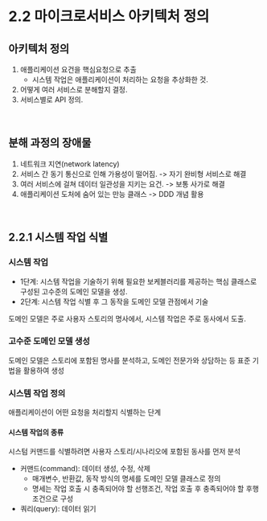 # 2.2 마이크로서비스 아키텍처 정의

## 아키텍처 정의

1. 애플리케이션 요건을 핵심요청으로 추출
    - 시스템 작업은 애플리케이션이 처리하는 요청을 추상화한 것.
2. 어떻게 여러 서비스로 분해할지 결정.
3. 서비스별로 API 정의.

<br />

## 분해 과정의 장애물

1. 네트워크 지연(network latency)
2. 서비스 간 동기 통신으로 인해 가용성이 떨어짐. -> 자기 완비형 서비스로 해결
3. 여러 서비스에 걸쳐 데이터 일관성을 지키는 요건. -> 보통 사가로 해결
4. 애플리케이션 도처에 숨어 있는 만능 클래스 -> DDD 개념 활용

<br />

## 2.2.1 시스템 작업 식별

### 시스템 작업

-   1단계: 시스템 작업을 기술하기 위해 필요한 보케블러리를 제공하는 핵심 클래스로 구성된 고수준의 도메인 모델을 생성.
-   2단계: 시스템 작업 식별 후 그 동작을 도메인 모델 관점에서 기술

도메인 모델은 주로 사용자 스토리의 명사에서, 시스템 작업은 주로 동사에서 도출.

### 고수준 도메인 모델 생성

도메인 모델은 스토리에 포함된 명사를 분석하고, 도메인 전문가와 상담하는 등 표준 기법을 활용하여 생성

### 시스템 작업 정의

애플리케이션이 어떤 요청을 처리할지 식별하는 단계

#### 시스템 작업의 종류

시스텀 커맨드를 식별하려면 사용자 스토리/시나리오에 포함된 동사를 먼저 분석

-   커맨드(command): 데이터 생성, 수정, 삭제
    -   매개변수, 반환값, 동작 방식의 명세를 도메인 모델 클래스로 정의
    -   명세는 작업 호출 시 충족되어야 할 선행조건, 작업 호출 후 충족되어야 할 후행 조건으로 구성
-   쿼리(query): 데이터 읽기
